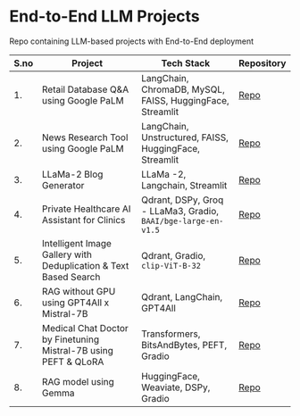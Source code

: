 # End-to-End LLM Projects

Repo containing LLM-based projects with End-to-End deployment

| S.no | Project | Tech Stack | Repository | 
|------|---------|------------|------------|
| 1. | Retail Database Q&A using Google PaLM | LangChain, ChromaDB, MySQL, FAISS, HuggingFace, Streamlit | [Repo](https://github.com/Jkanishkha0305/End-to-End-LLM-Projects/tree/main/PaLM_sqldb_tshirts) |
| 2. | News Research Tool using Google PaLM | LangChain, Unstructured, FAISS, HuggingFace, Streamlit | [Repo](https://github.com/Jkanishkha0305/End-to-End-LLM-Projects/tree/main/PaLM_news_research_tool) |
| 3. | LLaMa-2 Blog Generator | LLaMa -2, Langchain, Streamlit | [Repo](https://github.com/Jkanishkha0305/End-to-End-LLM-Projects/tree/main/LLaMa_2_blog_generator) |
| 4. | Private Healthcare AI Assistant for Clinics | Qdrant, DSPy, Groq - LLaMa3, Gradio, ```BAAI/bge-large-en-v1.5``` | [Repo](https://github.com/Jkanishkha0305/End-to-End-LLM-Projects/tree/main/Groq_Clininc_Assitant) |
| 5. | Intelligent Image Gallery with Deduplication & Text Based Search | Qdrant, Gradio, ```clip-ViT-B-32``` | [Repo]() |
| 6. | RAG without GPU using GPT4All x Mistral-7B | Qdrant, LangChain, GPT4All | [Repo]() |
| 7. | Medical Chat Doctor by Finetuning Mistral-7B using PEFT & QLoRA | Transformers, BitsAndBytes, PEFT, Gradio | [Repo]() |
| 8. | RAG model using Gemma | HuggingFace, Weaviate, DSPy, Gradio | [Repo]() |

